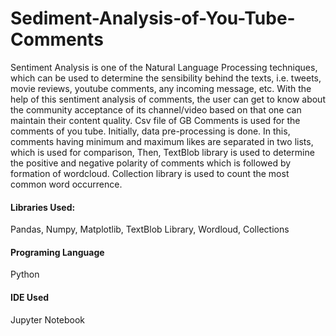 # Sediment-Analysis-of-You-Tube-Comments
Sentiment Analysis is one of the Natural Language Processing techniques, which can be used to determine the sensibility behind the texts, i.e. tweets, movie reviews, youtube comments, any incoming message, etc. With the help of this sentiment analysis of comments, the user can get to know about the community acceptance of its channel/video based on that one can maintain their content quality. Csv file of GB Comments is used for the comments of you tube. Initially, data pre-processing is done. In this, comments having minimum and maximum likes are separated in two lists, which is used for comparison, Then, TextBlob library is used to determine the positive and negative polarity of comments which is followed by formation of wordcloud. 
Collection library is used to count the most common word occurrence.

#### Libraries Used:
Pandas, Numpy, Matplotlib, TextBlob Library, Wordloud, Collections

#### Programing Language
Python

#### IDE Used
Jupyter Notebook


